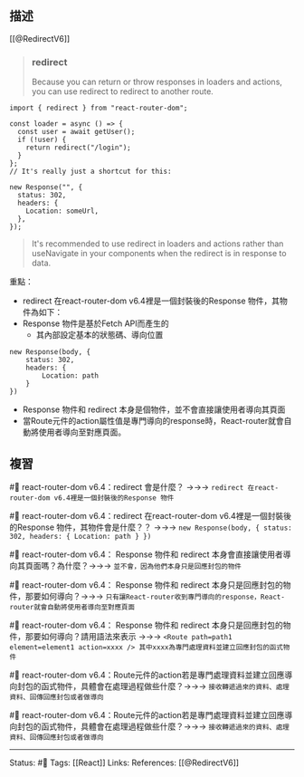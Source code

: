 ## 描述
[[@RedirectV6]]

> ### redirect
 > Because you can return or throw responses in loaders and actions, you can use redirect to redirect to another route.


```
import { redirect } from "react-router-dom";

const loader = async () => {
  const user = await getUser();
  if (!user) {
    return redirect("/login");
  }
};
// It's really just a shortcut for this:

new Response("", {
  status: 302,
  headers: {
    Location: someUrl,
  },
});
```

> It's recommended to use redirect in loaders and actions rather than useNavigate in your components when the redirect is in response to data.


重點：
- redirect 在react-router-dom v6.4裡是一個封裝後的Response 物件，其物件為如下：
- Response 物件是基於Fetch API而產生的
	- 其內部設定基本的狀態碼、導向位置
```
new Response(body, {
	status: 302,
	headers: {
	    Location: path
	}
})
```
- Response 物件和 redirect 本身是個物件，並不會直接讓使用者導向其頁面
- 當Route元件的action屬性值是專門導向的response時，React-router就會自動將使用者導向至對應頁面。

## 複習

#🧠 react-router-dom v6.4：redirect 會是什麼？  ->->-> `redirect 在react-router-dom v6.4裡是一個封裝後的Response 物件`
<!--SR:!2023-07-10,128,250-->

#🧠 react-router-dom v6.4：redirect 在react-router-dom v6.4裡是一個封裝後的Response 物件，其物件會是什麼？？ ->->-> `new Response(body, { status: 302, headers: { Location: path } })`
<!--SR:!2023-05-04,27,190-->

#🧠 react-router-dom v6.4： Response 物件和 redirect 本身會直接讓使用者導向其頁面嗎？為什麼？->->-> `並不會，因為他們本身只是回應封包的物件`
<!--SR:!2023-09-30,181,250-->

#🧠 react-router-dom v6.4： Response 物件和 redirect 本身只是回應封包的物件，那要如何導向？->->-> `只有讓React-router收到專門導向的response，React-router就會自動將使用者導向至對應頁面`
<!--SR:!2023-09-07,167,250-->

#🧠 react-router-dom v6.4： Response 物件和 redirect 本身只是回應封包的物件，那要如何導向？請用語法來表示 ->->-> `<Route path=path1 element=element1 action=xxxx /> 其中xxxx為專門處理資料並建立回應封包的函式物件`
<!--SR:!2023-06-17,89,230-->

#🧠  react-router-dom v6.4：Route元件的action若是專門處理資料並建立回應導向封包的函式物件，具體會在處理過程做些什麼？->->-> `接收轉遞過來的資料、處理資料、回傳回應封包或者做導向`
<!--SR:!2023-05-02,19,219-->

#🧠  react-router-dom v6.4：Route元件的action若是專門處理資料並建立回應導向封包的函式物件，具體會在處理過程做些什麼？->->-> `接收轉遞過來的資料、處理資料、回傳回應封包或者做導向`
<!--SR:!2023-05-02,19,219-->





---
Status: #🌱 
Tags:
[[React]]
Links:
References:
[[@RedirectV6]]
